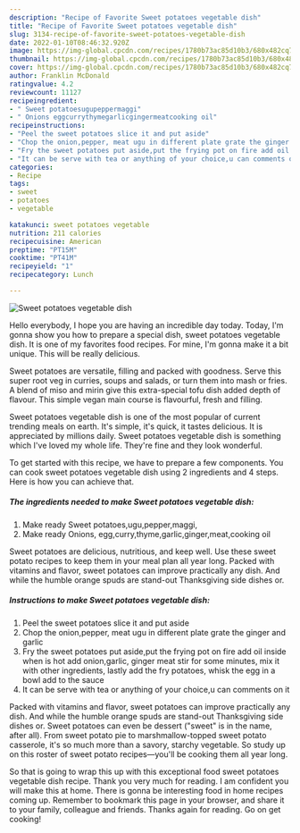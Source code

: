 ```yaml
---
description: "Recipe of Favorite Sweet potatoes vegetable dish"
title: "Recipe of Favorite Sweet potatoes vegetable dish"
slug: 3134-recipe-of-favorite-sweet-potatoes-vegetable-dish
date: 2022-01-10T08:46:32.920Z
image: https://img-global.cpcdn.com/recipes/1780b73ac85d10b3/680x482cq70/sweet-potatoes-vegetable-dish-recipe-main-photo.jpg
thumbnail: https://img-global.cpcdn.com/recipes/1780b73ac85d10b3/680x482cq70/sweet-potatoes-vegetable-dish-recipe-main-photo.jpg
cover: https://img-global.cpcdn.com/recipes/1780b73ac85d10b3/680x482cq70/sweet-potatoes-vegetable-dish-recipe-main-photo.jpg
author: Franklin McDonald
ratingvalue: 4.2
reviewcount: 11127
recipeingredient:
- " Sweet potatoesugupeppermaggi"
- " Onions eggcurrythymegarlicgingermeatcooking oil"
recipeinstructions:
- "Peel the sweet potatoes slice it and put aside"
- "Chop the onion,pepper, meat ugu in different plate grate the ginger and garlic"
- "Fry the sweet potatoes put aside,put the frying pot on fire add oil inside when is hot add onion,garlic, ginger meat stir for some minutes, mix it with other ingredients, lastly add the fry potatoes, whisk the egg in a bowl add to the sauce"
- "It can be serve with tea or anything of your choice,u can comments on it"
categories:
- Recipe
tags:
- sweet
- potatoes
- vegetable

katakunci: sweet potatoes vegetable 
nutrition: 211 calories
recipecuisine: American
preptime: "PT15M"
cooktime: "PT41M"
recipeyield: "1"
recipecategory: Lunch

---
```



![Sweet potatoes vegetable dish](https://img-global.cpcdn.com/recipes/1780b73ac85d10b3/680x482cq70/sweet-potatoes-vegetable-dish-recipe-main-photo.jpg)

Hello everybody, I hope you are having an incredible day today. Today, I'm gonna show you how to prepare a special dish, sweet potatoes vegetable dish. It is one of my favorites food recipes. For mine, I'm gonna make it a bit unique. This will be really delicious.

Sweet potatoes are versatile, filling and packed with goodness. Serve this super root veg in curries, soups and salads, or turn them into mash or fries. A blend of miso and mirin give this extra-special tofu dish added depth of flavour. This simple vegan main course is flavourful, fresh and filling.

Sweet potatoes vegetable dish is one of the most popular of current trending meals on earth. It's simple, it's quick, it tastes delicious. It is appreciated by millions daily. Sweet potatoes vegetable dish is something which I've loved my whole life. They're fine and they look wonderful.


To get started with this recipe, we have to prepare a few components. You can cook sweet potatoes vegetable dish using 2 ingredients and 4 steps. Here is how you can achieve that.

<!--inarticleads1-->

##### The ingredients needed to make Sweet potatoes vegetable dish:

1. Make ready  Sweet potatoes,ugu,pepper,maggi,
1. Make ready  Onions, egg,curry,thyme,garlic,ginger,meat,cooking oil


Sweet potatoes are delicious, nutritious, and keep well. Use these sweet potato recipes to keep them in your meal plan all year long. Packed with vitamins and flavor, sweet potatoes can improve practically any dish. And while the humble orange spuds are stand-out Thanksgiving side dishes or. 

<!--inarticleads2-->

##### Instructions to make Sweet potatoes vegetable dish:

1. Peel the sweet potatoes slice it and put aside
1. Chop the onion,pepper, meat ugu in different plate grate the ginger and garlic
1. Fry the sweet potatoes put aside,put the frying pot on fire add oil inside when is hot add onion,garlic, ginger meat stir for some minutes, mix it with other ingredients, lastly add the fry potatoes, whisk the egg in a bowl add to the sauce
1. It can be serve with tea or anything of your choice,u can comments on it


Packed with vitamins and flavor, sweet potatoes can improve practically any dish. And while the humble orange spuds are stand-out Thanksgiving side dishes or. Sweet potatoes can even be dessert (&#34;sweet&#34; is in the name, after all). From sweet potato pie to marshmallow-topped sweet potato casserole, it&#39;s so much more than a savory, starchy vegetable. So study up on this roster of sweet potato recipes—you&#39;ll be cooking them all year long. 

So that is going to wrap this up with this exceptional food sweet potatoes vegetable dish recipe. Thank you very much for reading. I am confident you will make this at home. There is gonna be interesting food in home recipes coming up. Remember to bookmark this page in your browser, and share it to your family, colleague and friends. Thanks again for reading. Go on get cooking!
